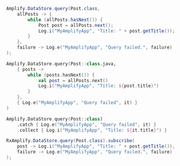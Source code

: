 <amplify-block-switcher>
<amplify-block name="Java">

```java
Amplify.DataStore.query(Post.class,
    allPosts -> {
        while (allPosts.hasNext()) {
            Post post = allPosts.next();
            Log.i("MyAmplifyApp", "Title: " + post.getTitle());
        }
    },
    failure -> Log.e("MyAmplifyApp", "Query failed.", failure)
);
```

</amplify-block>
<amplify-block name="Kotlin - Callback">

```kotlin
Amplify.DataStore.query(Post::class.java,
    { posts ->
        while (posts.hasNext()) {
            val post = allPosts.next()
            Log.i("MyAmplifyApp", "Title: ${post.title}")
        }
    },
    { Log.e("MyAmplifyApp", "Query failed", it) }
)
```

</amplify-block>
<amplify-block name="Kotlin - Coroutines (Beta)">

```kotlin
Amplify.DataStore.query(Post::class)
    .catch { Log.e("MyAmplifyApp", "Query failed", it) }
    .collect { Log.i("MyAmplifyApp", "Title: ${it.title}") }
```

</amplify-block>
<amplify-block name="RxJava">

```java
RxAmplify.DataStore.query(Post.class).subscribe(
    post -> Log.i("MyAmplifyApp", "Title: " + post.getTitle()),
    failure -> Log.e("MyAmplifyApp", "Query failed.", failure)
);
```

</amplify-block>
</amplify-block-switcher>
